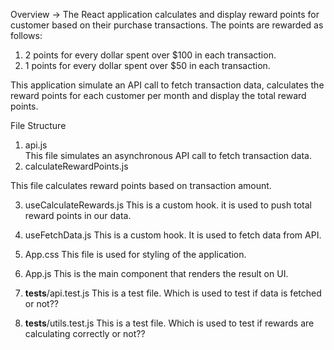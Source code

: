 Overview ->
The React application calculates and display reward points for customer based on their purchase transactions. The points are rewarded as follows:
1.	2 points for every dollar spent over $100 in each transaction.
2.	1 points for every dollar spent over $50 in each transaction.

This application simulate an API call to fetch transaction data, calculates the reward points for each customer per month and display the total reward points.

File Structure
 

1.	api.js  
This file simulates an asynchronous API call to fetch transaction data.
2.	calculateRewardPoints.js

This file calculates reward points based on transaction amount.

3.	useCalculateRewards.js
This is a custom hook.  it is used to push total reward points in our data.

4.	useFetchData.js
This is a custom hook. It is used to fetch data from API.

5.	App.css
This file is used for styling of the application.

6.	App.js
This is the main component that renders the result on UI.

7.	__tests__/api.test.js
This is a test file. Which is used to test if data is fetched or not??

8.	__tests__/utils.test.js
This is a test file. Which is used to test if rewards are calculating correctly or not??





